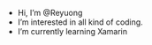 - Hi, I’m @Reyuong
- I’m interested in all kind of coding.
- I’m currently learning Xamarin
<!--- - I’m looking to collaborate on ...--->
<!--- - How to reach me ... --->

<!---
Reyuong/Reyuong is a ✨ special ✨ repository because its `README.md` (this file) appears on your GitHub profile.
You can click the Preview link to take a look at your changes.
--->
